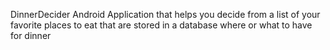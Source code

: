 DinnerDecider
Android Application that helps you decide from a list of your favorite places to eat that are stored in a database where or what to have for dinner

